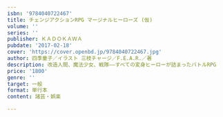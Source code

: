 ```yaml
---
isbn: '9784040722467'
title: チェンジアクションRPG マージナルヒーローズ (仮)
volume: ''
series: ''
publisher: ＫＡＤＯＫＡＷＡ
pubdate: '2017-02-18'
cover: 'https://cover.openbd.jp/9784040722467.jpg'
author: 四季童子／イラスト 三枝チャージ／F.E.A.R.／著
description: 改造人間、魔法少女、戦隊――すべての変身ヒーローが詰まったバトルRPG
price: '1800'
genre: ''
target: 一般
format: 単行本
content: 諸芸・娯楽

---
```

